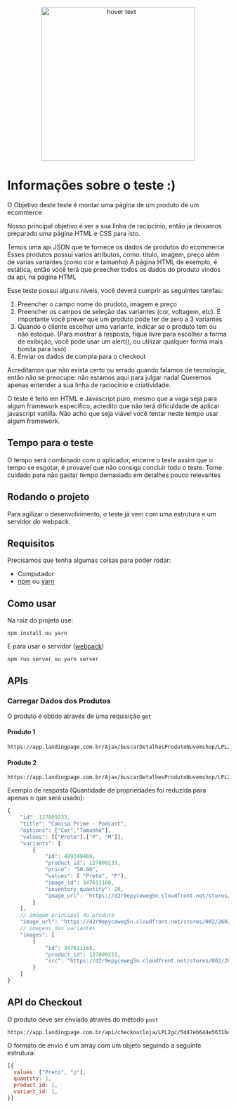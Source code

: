 <p align="center">
  <img src="https://app.landingpage.com.br/construtor/assets/imagens/By.png" width="350" title="hover text">
</p>

# Informações sobre o teste :)

O Objetivo deste teste é montar uma página de um produto de um ecommerce

Nosso principal objetivo é ver a sua linha de raciocínio, então ja deixamos preparado uma página HTML e CSS para isto.

Temos uma api JSON que te fornece os dados de produtos do ecommerce 
Esses produtos possui varios atributos, como: titulo, imagem, preço além de varias variantes (como cor e tamanho)
A página HTML de exemplo, é estática, então você terá que preecher todos os dados do produto vindos da api, na página HTML

Esse teste possui alguns niveis, você deverá cumprir as seguintes tarefas:

1.  Preencher o campo nome do prudoto, imagem e preço
2.  Preencher os campos de seleção das variantes (cor, voltagem, etc). É importante você prever que um produto pode ter de zero a 3 variantes
3.  Quando o cliente escolher uma variante, indicar se o produto tem ou não estoque. (Para mostrar a resposta, fique livre para escolher a forma de exibição, você pode usar um alert(), ou utilizar qualquer forma mais bonita para isso)
4.  Enviar os dados de compra para o checkout

Acreditamos que não exista certo ou errado quando falamos de tecnologia, então não se preocupe: não estamos aqui para julgar nada! Queremos apenas entender a sua linha de raciocínio e criatividade.

O teste é feito em HTML e Javascript puro, mesmo que a vaga seja para algum framework específico, acredito que não terá dificuldade de aplicar javascript vanilla.
Não acho que seja viável você tentar neste tempo usar algum framework.

## Tempo para o teste
O tempo será combinado com o aplicador, encerre o teste assim que o tempo se esgotar, é provavel que não consiga concluir todo o teste.
Tome cuidado para não gastar tempo demasiado em detalhes pouco relevantes

## Rodando o projeto

Para agilizar o desenvolvimento, o teste já vem com uma estrutura e um servidor do webpack.

## Requisitos
Precisamos que tenha algumas coisas para poder rodar:
- Computador
- [npm](https://www.npmjs.com/) ou [yarn](https://yarnpkg.com/)

## Como usar

Na raiz do projeto use:
```
npm install ou yarn
```

E para usar o servidor ([webpack](https://webpack.js.org/))

```
npm run server ou yarn server
```
## APIs

### Carregar Dados dos Produtos

O produto é obtido através de uma requisição `get`
#### Produto 1
```
https://app.landingpage.com.br/Ajax/buscarDetalhesProdutoNuvemshop/LPL2gc/180064575
```
#### Produto 2
```
https://app.landingpage.com.br/Ajax/buscarDetalhesProdutoNuvemshop/LPL2gc/180064631
```


Exemplo de resposta (Quantidade de propriedades foi reduzida para apenas o que será usado):

````javascript
{
    "id": 127809233,
    "title": "Camisa Prime - Podcast",
    "options": ["Cor","Tamanho"],
    "values": [["Preto"],["P", "M"]],
    "variants": [
        {
            "id": 499249469,
            "product_id": 127809233,
            "price": "50.00",
            "values": [ "Preto", "P"],
            "image_id": 347611168,
            "inventory_quantity": 20,
            "image_url": "https://d2r9epyceweg5n.cloudfront.net/stores/002/260/878/products/php1aciy61-8cc5b53686d728f5c516589604020929-1024-1024.png"
        }
    ],
    // imagem principal do produto
    "image_url": "https://d2r9epyceweg5n.cloudfront.net/stores/002/260/878/products/php1aciy61-8cc5b53686d728f5c516589604020929-1024-1024.png",
    // imagens das variantes
    "images": [
        {
            "id": 347611168,
            "product_id": 127809233,
            "src": "https://d2r9epyceweg5n.cloudfront.net/stores/002/260/878/products/php1aciy61-8cc5b53686d728f5c516589604020929-1024-1024.png"
        }
    ]
}
````
## API do Checkout

O produto deve ser enviado através do método `post`
```
https://app.landingpage.com.br/api/checkoutloja/LPL2gc/5d87eb644e5631bc6a03f1e43a804e1c
```

O formato de envio é um array com um objeto seguindo a seguinte estrutura:
````javascript
[{
  values: ["Preto", "p"],
  quantity: 1,
  product_id: 1,
  variant_id: 1,
}]
````
